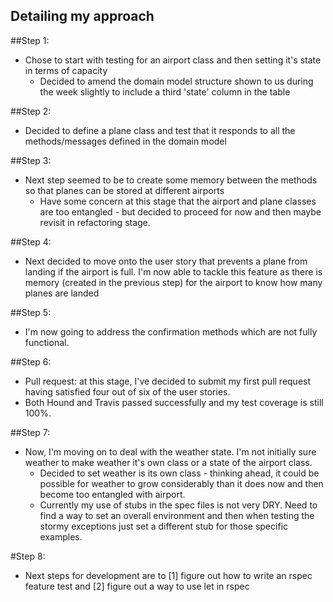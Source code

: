 Detailing my approach
--------------------

##Step 1:
- Chose to start with testing for an airport class and then setting it's state in terms of capacity
  - Decided to amend the domain model structure shown to us during the week slightly to include a third 'state' column in the table

##Step 2:
- Decided to define a plane class and test that it responds to all the methods/messages defined in the domain model

##Step 3:
- Next step seemed to be to create some memory between the methods so that planes can be stored at different airports
  - Have some concern at this stage that the airport and plane classes are too entangled - but decided to proceed for now and then maybe revisit in refactoring stage.

##Step 4:
- Next decided to move onto the user story that prevents a plane from landing if the airport is full. I'm now able to tackle this feature as there is memory (created in the previous step) for the airport to know how many planes are landed

##Step 5:
- I'm now going to address the confirmation methods which are not fully functional.

##Step 6:
- Pull request: at this stage, I've decided to submit my first pull request having satisfied four out of six of the user stories.
- Both Hound and Travis passed successfully and my test coverage is still 100%.

##Step 7:
- Now, I'm moving on to deal with the weather state. I'm not initially sure weather to make weather it's own class or a state of the airport class.
  - Decided to set weather is its own class - thinking ahead, it could be possible for weather to grow considerably than it does now and then become too entangled with airport.
  - Currently my use of stubs in the spec files is not very DRY. Need to find a way to set an overall environment and then when testing the stormy exceptions just set a different stub for those specific examples.

#Step 8:
- Next steps for development are to [1] figure out how to write an rspec feature test and [2] figure out a way to use let in rspec
